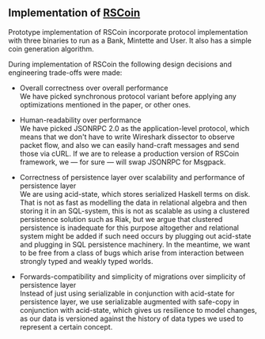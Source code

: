 Implementation of [RSCoin](http://www0.cs.ucl.ac.uk/staff/S.Meiklejohn/files/ndss16.pdf)
---

Prototype implementation of RSCoin incorporate protocol implementation with
three binaries to run as a Bank, Mintette and User. It also has a simple coin
generation algorithm.

During implementation of RSCoin the following design decisions and engineering
trade-offs were made:

 + Overall correctness over overall performance  
   We have picked synchronous protocol variant before applying any
   optimizations mentioned in the paper, or other ones.

 + Human-readability over performance  
   We have picked JSONRPC 2.0 as the application-level protocol, which means
   that we don't have to write Wireshark dissector to observe packet flow, and
   also we can easily hand-craft messages and send those via cURL. If we are to
   release a production version of RSCoin framework, we — for sure — will swap
   JSONRPC for Msgpack.

 + Correctness of persistence layer over scalability and performance of
   persistence layer  
   We are using acid-state, which stores serialized Haskell terms on disk. That
   is not as fast as modelling the data in relational algebra and then storing
   it in an SQL-system, this is not as scalable as using a clustered
   persistence solution such as Riak, but we argue that clustered persistence
   is inadequate for this purpose altogether and relational system might be
   added if such need occurs by plugging out acid-state and plugging in SQL
   persistence machinery. In the meantime, we want to be free from a class of
   bugs which arise from interaction between strongly typed and weakly typed
   worlds.

 + Forwards-compatibility and simplicity of migrations over simplicity of
   persistence layer  
   Instead of just using serializable in conjunction with acid-state for
   persistence layer, we use serializable augmented with safe-copy in
   conjunction with acid-state, which gives us resilience to model changes, as
   our data is versioned against the history of data types we used to represent
   a certain concept.
